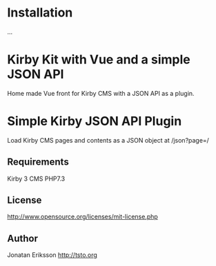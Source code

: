 # Installation

...

# Kirby Kit with Vue and a simple JSON API

Home made Vue front for Kirby CMS with a JSON API as a plugin.

# Simple Kirby JSON API Plugin

Load Kirby CMS pages and contents as a JSON object at /json?page=/

## Requirements

Kirby 3 CMS PHP7.3

## License

<http://www.opensource.org/licenses/mit-license.php>

## Author

Jonatan Eriksson <http://tsto.org>
